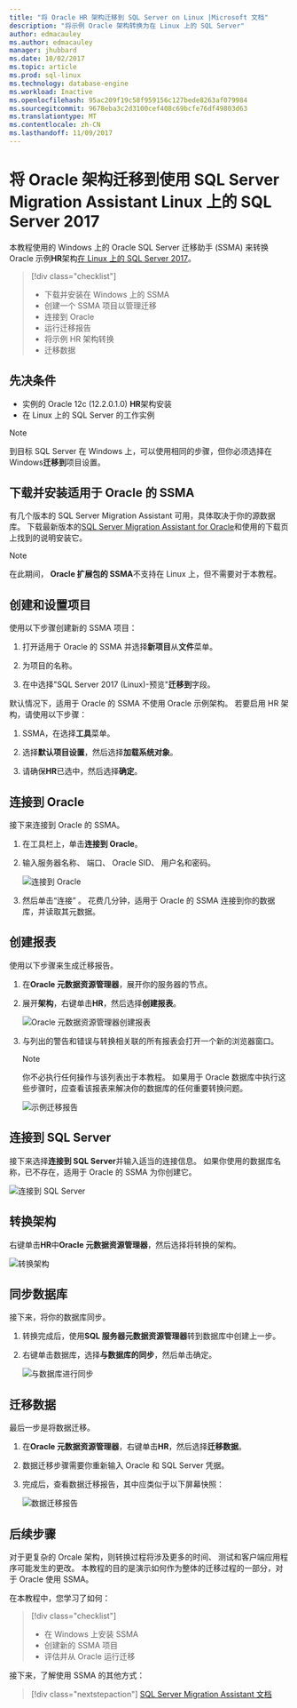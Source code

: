 ```yaml
---
title: "将 Oracle HR 架构迁移到 SQL Server on Linux |Microsoft 文档"
description: "将示例 Oracle 架构转换为在 Linux 上的 SQL Server"
author: edmacauley
ms.author: edmacauley
manager: jhubbard
ms.date: 10/02/2017
ms.topic: article
ms.prod: sql-linux
ms.technology: database-engine
ms.workload: Inactive
ms.openlocfilehash: 95ac209f19c58f959156c127bede8263af079984
ms.sourcegitcommit: 9678eba3c2d3100cef408c69bcfe76df49803d63
ms.translationtype: MT
ms.contentlocale: zh-CN
ms.lasthandoff: 11/09/2017
---
```

# <a name="migrate-an-oracle-schema-to-sql-server-2017-on-linux-with-the-sql-server-migration-assistant"></a>将 Oracle 架构迁移到使用 SQL Server Migration Assistant Linux 上的 SQL Server 2017

本教程使用的 Windows 上的 Oracle SQL Server 迁移助手 (SSMA) 来转换 Oracle 示例**HR**架构[在 Linux 上的 SQL Server 2017](../../linux/sql-server-linux-overview.md)。

> [!div class="checklist"]
> * 下载并安装在 Windows 上的 SSMA
> * 创建一个 SSMA 项目以管理迁移
> * 连接到 Oracle
> * 运行迁移报告
> * 将示例 HR 架构转换
> * 迁移数据

## <a name="prerequisites"></a>先决条件

- 实例的 Oracle 12c (12.2.0.1.0) **HR**架构安装
- 在 Linux 上的 SQL Server 的工作实例

> [!NOTE]
> 到目标 SQL Server 在 Windows 上，可以使用相同的步骤，但你必须选择在 Windows**迁移到**项目设置。

## <a name="download-and-install-ssma-for-oracle"></a>下载并安装适用于 Oracle 的 SSMA

有几个版本的 SQL Server Migration Assistant 可用，具体取决于你的源数据库。  下载最新版本的[SQL Server Migration Assistant for Oracle](http://aka.ms/ssmafororacle)和使用的下载页上找到的说明安装它。

> [!NOTE]
> 在此期间， **Oracle 扩展包的 SSMA**不支持在 Linux 上，但不需要对于本教程。

## <a name="create-and-set-up-project"></a>创建和设置项目

使用以下步骤创建新的 SSMA 项目：

1. 打开适用于 Oracle 的 SSMA 并选择**新项目**从**文件**菜单。

1. 为项目的名称。

1. 在中选择"SQL Server 2017 (Linux)-预览"**迁移到**字段。

默认情况下，适用于 Oracle 的 SSMA 不使用 Oracle 示例架构。 若要启用 HR 架构，请使用以下步骤：

1. SSMA，在选择**工具**菜单。

1. 选择**默认项目设置**，然后选择**加载系统对象**。

1. 请确保**HR**已选中，然后选择**确定**。

## <a name="connect-to-oracle"></a>连接到 Oracle

接下来连接到 Oracle 的 SSMA。

1. 在工具栏上，单击**连接到 Oracle**。

1. 输入服务器名称、 端口、 Oracle SID、 用户名和密码。

   ![连接到 Oracle](./media/sql-server-linux-convert-from-oracle/ConnectToOracle.png)

1. 然后单击“连接” 。 花费几分钟，适用于 Oracle 的 SSMA 连接到你的数据库，并读取其元数据。

## <a name="create-a-report"></a>创建报表

使用以下步骤来生成迁移报告。

1. 在**Oracle 元数据资源管理器**，展开你的服务器的节点。

1. 展开**架构**，右键单击**HR**，然后选择**创建报表**。

   ![Oracle 元数据资源管理器创建报表](./media/sql-server-linux-convert-from-oracle/CreateReport.png)

1. 与列出的警告和错误与转换相关联的所有报表会打开一个新的浏览器窗口。

   > [!NOTE]
   > 你不必执行任何操作与该列表出于本教程。 如果用于 Oracle 数据库中执行这些步骤时，应查看该报表来解决你的数据库的任何重要转换问题。

   ![示例迁移报告](./media/sql-server-linux-convert-from-oracle/SSMAReport.png)

## <a name="connect-to-sql-server"></a>连接到 SQL Server

接下来选择**连接到 SQL Server**并输入适当的连接信息。  如果你使用的数据库名称，已不存在，适用于 Oracle 的 SSMA 为你创建它。

![连接到 SQL Server](./media/sql-server-linux-convert-from-oracle/ConnectToSQLServer.png)

## <a name="convert-schema"></a>转换架构

右键单击**HR**中**Oracle 元数据资源管理器**，然后选择将转换的架构。

![转换架构](./media/sql-server-linux-convert-from-oracle/ConvertSchema.png)

## <a name="synchronize-database"></a>同步数据库

接下来，将你的数据库同步。

1. 转换完成后，使用**SQL 服务器元数据资源管理器**转到数据库中创建上一步。

1. 右键单击数据库，选择**与数据库的同步**，然后单击确定。

   ![与数据库进行同步](./media/sql-server-linux-convert-from-oracle/SynchronizeWithDatabase.png)

## <a name="migrate-data"></a>迁移数据

最后一步是将数据迁移。

1. 在**Oracle 元数据资源管理器**，右键单击**HR**，然后选择**迁移数据**。

1. 数据迁移步骤需要你重新输入 Oracle 和 SQL Server 凭据。

1. 完成后，查看数据迁移报告，其中应类似于以下屏幕快照：

   ![数据迁移报告](./media/sql-server-linux-convert-from-oracle/DataMigrationReport.png)

## <a name="next-steps"></a>后续步骤

对于更复杂的 Orcale 架构，则转换过程将涉及更多的时间、 测试和客户端应用程序可能发生的更改。 本教程的目的是演示如何作为整体的迁移过程的一部分，对于 Oracle 使用 SSMA。

在本教程中，您学习了如何：
> [!div class="checklist"]
> * 在 Windows 上安装 SSMA
> * 创建新的 SSMA 项目
> * 评估并从 Oracle 运行迁移

接下来，了解使用 SSMA 的其他方式：

> [!div class="nextstepaction"]
>[SQL Server Migration Assistant 文档](../sql-server-migration-assistant.md)
